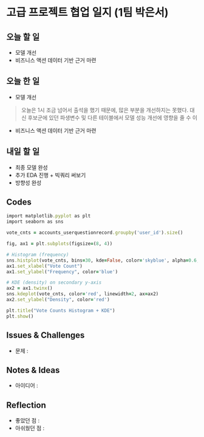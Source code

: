 # 고급 프로젝트 협업 일지 (1팀 박은서)

## 오늘 할 일
* 모델 개선
* 비즈니스 액션 데이터 기반 근거 마련
## 오늘 한 일
* 모델 개선
> 오늘은 1시 조금 넘어서 출석을 했기 때문에, 많은 부분을 개선하지는 못했다. 대신 후보군에 있던 파생변수 및 다른 테이블에서 모델 성능 개선에 영향을 줄 수 이
* 비즈니스 액션 데이터 기반 근거 마련
> 
## 내일 할 일
* 최종 모델 완성
* 추가 EDA 진행 + 빅쿼리 써보기
* 방향성 완성
## Codes
```ruby
import matplotlib.pyplot as plt
import seaborn as sns

vote_cnts = accounts_userquestionrecord.groupby('user_id').size()

fig, ax1 = plt.subplots(figsize=(8, 4))

# Histogram (frequency)
sns.histplot(vote_cnts, bins=30, kde=False, color='skyblue', alpha=0.6, ax=ax1)
ax1.set_xlabel("Vote Count")
ax1.set_ylabel("Frequency", color='blue')

# KDE (density) on secondary y-axis
ax2 = ax1.twinx()
sns.kdeplot(vote_cnts, color='red', linewidth=2, ax=ax2)
ax2.set_ylabel("Density", color='red')

plt.title("Vote Counts Histogram + KDE")
plt.show()
```
## Issues & Challenges
* 문제 : 
## Notes & Ideas
* 아이디어 : 
## Reflection
* 좋았던 점 : 
* 아쉬웠던 점 : 
